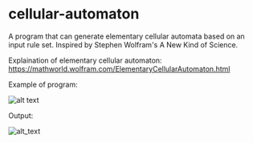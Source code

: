 # cellular-automaton
A program that can generate elementary cellular automata based on an input rule set. Inspired by Stephen Wolfram's A New Kind of Science.

Explaination of elementary cellular automaton: https://mathworld.wolfram.com/ElementaryCellularAutomaton.html

Example of program:

![alt text](https://i.imgur.com/mUUXEJ5.png)

Output:

![alt_text](https://i.imgur.com/oh3WRqU.png)
